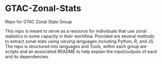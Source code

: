 # GTAC-Zonal-Stats
Repo for GTAC Zonal Stats Group

This repo is meant to serve as a resource for individuals that use zonal statistics in some capacity in their workflow.
Provided are several methods to extract zonal stats using varying languages including Python, R, and JS.
The repo is structured into languages and Tools, within each group are scripts and an associated README to help
explain the input/outputs of each and its dependencies.



